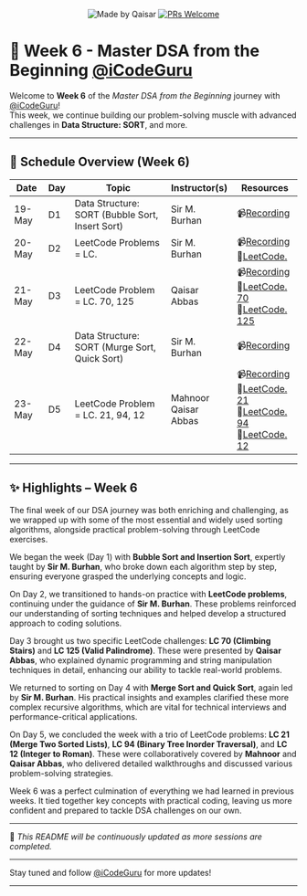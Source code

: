 <div align="center">

![Made by Qaisar](https://img.shields.io/badge/Made%20by-Qaisar%20Abbas-blueviolet)
[![PRs Welcome](https://img.shields.io/badge/PRs-welcome-brightgreen.svg?style=flat-square)](http://makeapullrequest.com)

</div>

# 📘 Week 6 - Master DSA from the Beginning [@iCodeGuru](https://www.linkedin.com/company/icode-guru/posts/?feedView=all)

Welcome to **Week 6** of the *Master DSA from the Beginning* journey with [@iCodeGuru](https://www.linkedin.com/company/icode-guru/posts/?feedView=all)!  
This week, we continue building our problem-solving muscle with advanced challenges in **Data Structure: SORT**, and more.

---

## 📅 Schedule Overview (Week 6)

| Date      | Day | Topic                    | Instructor(s)     | Resources |
|-----------|-----|---------------------------|-------------------|-----------|
| 19-May    | D1  | Data Structure: SORT (Bubble Sort, Insert Sort)         | Sir M. Burhan     | 📹[Recording](https://www.facebook.com/iCodeguru/videos/1896190564513260/) |
| 20-May    | D2  | LeetCode Problems = LC.              | Sir M. Burhan     | 📹[Recording](https://www.facebook.com/iCodeguru/videos/23983946327888740/)<br>🔗[LeetCode.]() |
| 21-May    | D3  | LeetCode Problem = LC. 70, 125             | Qaisar Abbas     | 📹[Recording](https://www.facebook.com/iCodeguru/videos/1725183341719778/)<br>🔗[LeetCode. 70](https://leetcode.com/problems/climbing-stairs/description/)<br>🔗[LeetCode. 125](https://leetcode.com/problems/valid-palindrome/description/) |
| 22-May    | D4  | Data Structure: SORT (Murge Sort, Quick Sort)   | Sir M. Burhan     | 📹[Recording](https://www.facebook.com/iCodeguru/videos/713452454697869/) |
| 23-May    | D5  | LeetCode Problem = LC. 21, 94, 12   | Mahnoor <br> Qaisar Abbas    | 📹[Recording](https://www.facebook.com/iCodeguru/videos/623798550685557/)<br>🔗[LeetCode. 21](https://leetcode.com/problems/merge-two-sorted-lists/)<br>🔗[LeetCode. 94](https://leetcode.com/problems/binary-tree-inorder-traversal/)<br>🔗[LeetCode. 12](https://leetcode.com/problems/integer-to-roman/) |

---

## ✨ **Highlights – Week 6**
The final week of our DSA journey was both enriching and challenging, as we wrapped up with some of the most essential and widely used sorting algorithms, alongside practical problem-solving through LeetCode exercises.

We began the week (Day 1) with **Bubble Sort and Insertion Sort**, expertly taught by **Sir M. Burhan**, who broke down each algorithm step by step, ensuring everyone grasped the underlying concepts and logic.

On Day 2, we transitioned to hands-on practice with **LeetCode problems**, continuing under the guidance of **Sir M. Burhan**. These problems reinforced our understanding of sorting techniques and helped develop a structured approach to coding solutions.

Day 3 brought us two specific LeetCode challenges: **LC 70 (Climbing Stairs)** and **LC 125 (Valid Palindrome)**. These were presented by **Qaisar Abbas**, who explained dynamic programming and string manipulation techniques in detail, enhancing our ability to tackle real-world problems.

We returned to sorting on Day 4 with **Merge Sort and Quick Sort**, again led by **Sir M. Burhan**. His practical insights and examples clarified these more complex recursive algorithms, which are vital for technical interviews and performance-critical applications.

On Day 5, we concluded the week with a trio of LeetCode problems: **LC 21 (Merge Two Sorted Lists)**, **LC 94 (Binary Tree Inorder Traversal)**, and **LC 12 (Integer to Roman)**. These were collaboratively covered by **Mahnoor** and **Qaisar Abbas**, who delivered detailed walkthroughs and discussed various problem-solving strategies.

Week 6 was a perfect culmination of everything we had learned in previous weeks. It tied together key concepts with practical coding, leaving us more confident and prepared to tackle DSA challenges on our own.

---

📌 *This README will be continuously updated as more sessions are completed.*

---

Stay tuned and follow [@iCodeGuru](https://www.linkedin.com/company/icode-guru/posts/?feedView=all) for more updates!

---

